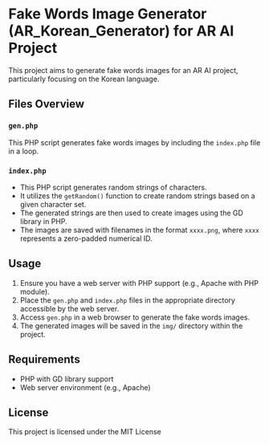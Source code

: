 # Fake Words Image Generator (AR_Korean_Generator) for AR AI Project

This project aims to generate fake words images for an AR AI project, particularly focusing on the Korean language.

## Files Overview

### `gen.php`

This PHP script generates fake words images by including the `index.php` file in a loop.

### `index.php`

- This PHP script generates random strings of characters.
- It utilizes the `getRandom()` function to create random strings based on a given character set.
- The generated strings are then used to create images using the GD library in PHP.
- The images are saved with filenames in the format `xxxx.png`, where `xxxx` represents a zero-padded numerical ID.

## Usage

1. Ensure you have a web server with PHP support (e.g., Apache with PHP module).
2. Place the `gen.php` and `index.php` files in the appropriate directory accessible by the web server.
3. Access `gen.php` in a web browser to generate the fake words images.
4. The generated images will be saved in the `img/` directory within the project.

## Requirements

- PHP with GD library support
- Web server environment (e.g., Apache)

## License

This project is licensed under the MIT License
